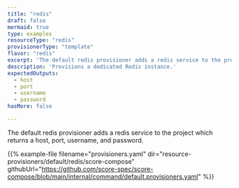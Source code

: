 ```yaml
---
title: "redis"
draft: false
mermaid: true
type: examples
resourceType: "redis"
provisionerType: "template"
flavor: "redis"
excerpt: 'The default redis provisioner adds a redis service to the project which returns a host, port, username, and password.'
description: 'Provisions a dedicated Redis instance.'
expectedOutputs: 
  - host
  - port
  - username
  - password
hasMore: false

---
```


The default redis provisioner adds a redis service to the project which returns a host, port, username, and password.

{{% example-file filename="provisioners.yaml" dir="resource-provisioners/default/redis/score-compose" githubUrl="https://github.com/score-spec/score-compose/blob/main/internal/command/default.provisioners.yaml" %}}

